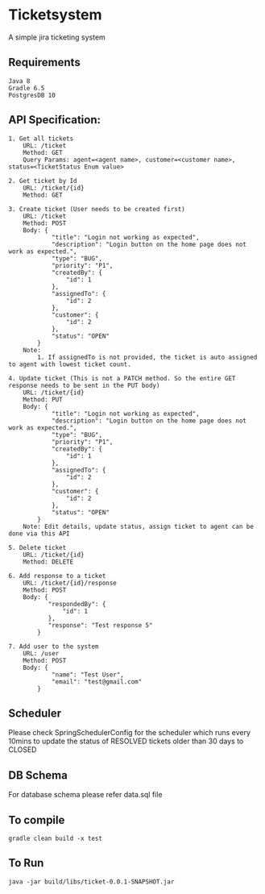 # Ticketsystem
A simple jira ticketing system

## Requirements
```
Java 8
Gradle 6.5
PostgresDB 10
```

## API Specification:
```
1. Get all tickets
	URL: /ticket
	Method: GET
	Query Params: agent=<agent name>, customer=<customer name>, status=<TicketStatus Enum value>
	
2. Get ticket by Id
	URL: /ticket/{id}
	Method: GET
	
3. Create ticket (User needs to be created first)
	URL: /ticket
	Method: POST
	Body: {
			"title": "Login not working as expected",
			"description": "Login button on the home page does not work as expected.",
			"type": "BUG",
			"priority": "P1",
			"createdBy": {
				"id": 1
			},
			"assignedTo": {
				"id": 2
			},
			"customer": {
				"id": 2
			},
			"status": "OPEN"
		}
	Note: 
		1. If assignedTo is not provided, the ticket is auto assigned to agent with lowest ticket count. 

4. Update ticket (This is not a PATCH method. So the entire GET response needs to be sent in the PUT body)
	URL: /ticket/{id}
	Method: PUT
	Body: {
			"title": "Login not working as expected",
			"description": "Login button on the home page does not work as expected.",
			"type": "BUG",
			"priority": "P1",
			"createdBy": {
				"id": 1
			},
			"assignedTo": {
				"id": 2
			},
			"customer": {
				"id": 2
			},
			"status": "OPEN"
		}
	Note: Edit details, update status, assign ticket to agent can be done via this API
	
5. Delete ticket
	URL: /ticket/{id}
	Method: DELETE
	
6. Add response to a ticket
	URL: /ticket/{id}/response
	Method: POST
	Body: {
		   "respondedBy": {
			   "id": 1
		   },
		   "response": "Test response 5"
		}
	
7. Add user to the system
	URL: /user
	Method: POST
	Body: {
			"name": "Test User",
			"email": "test@gmail.com"
		}
```
## Scheduler

Please check SpringSchedulerConfig for the scheduler which runs every 10mins to update the status of RESOLVED tickets older than 30 days to CLOSED

## DB Schema
For database schema please refer data.sql file

## To compile
```
gradle clean build -x test
```

## To Run
```
java -jar build/libs/ticket-0.0.1-SNAPSHOT.jar
```
